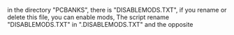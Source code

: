 in the directory "PCBANKS", there is "DISABLEMODS.TXT", if you rename or delete this file, you can enable mods,
The script rename "DISABLEMODS.TXT" in ".DISABLEMODS.TXT" and the opposite
